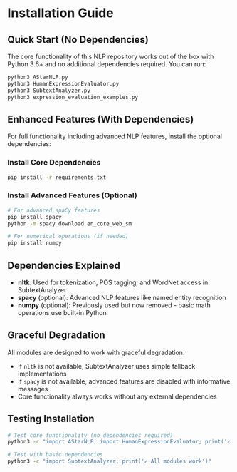 # Installation Guide

## Quick Start (No Dependencies)

The core functionality of this NLP repository works out of the box with Python 3.6+ and no additional dependencies required. You can run:

```bash
python3 AStarNLP.py
python3 HumanExpressionEvaluator.py
python3 SubtextAnalyzer.py
python3 expression_evaluation_examples.py
```

## Enhanced Features (With Dependencies)

For full functionality including advanced NLP features, install the optional dependencies:

### Install Core Dependencies
```bash
pip install -r requirements.txt
```

### Install Advanced Features (Optional)
```bash
# For advanced spaCy features
pip install spacy
python -m spacy download en_core_web_sm

# For numerical operations (if needed)
pip install numpy
```

## Dependencies Explained

- **nltk**: Used for tokenization, POS tagging, and WordNet access in SubtextAnalyzer
- **spacy** (optional): Advanced NLP features like named entity recognition
- **numpy** (optional): Previously used but now removed - basic math operations use built-in Python

## Graceful Degradation

All modules are designed to work with graceful degradation:

- If `nltk` is not available, SubtextAnalyzer uses simple fallback implementations
- If `spacy` is not available, advanced features are disabled with informative messages
- Core functionality always works without any external dependencies

## Testing Installation

```bash
# Test core functionality (no dependencies required)
python3 -c "import AStarNLP; import HumanExpressionEvaluator; print('✓ Core modules work')"

# Test with basic dependencies
python3 -c "import SubtextAnalyzer; print('✓ All modules work')"
```